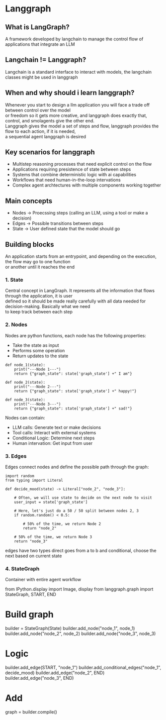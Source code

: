 # Langgraph

## What is LangGraph?

A framework developed by langchain to manage the control flow of applications that integrate an LLM <br>

## Langchain != Langgraph?

Langchain is a standard interface to interact with models, the langchain classes might be used in langgraph <br>

## When and why should i learn langgraph?

Whenever you start to design a llm application you will face a trade off between control over the model <br>
or freedom so it gets more creative, and langgraph does exactly that, control, and smolagents give the other end. <br>
Langgraph gives the model a set of steps and flow, langgraph provides the flow to each action, if it is needed, <br>
a sequential agent langgraph is desired

## Key scenarios for langgraph

- Multistep reasoning processes that need explicit control on the flow 
- Applications requiring presistence of state between steps
- Systems that combine deterministic logic with ai capabilities
- Workflows that need human-in-the-loop intervations
- Complex agent archtectures with multiple components working together

## Main concepts

- Nodes -> Proecssing steps (calling an LLM, using a tool or make a decision)
- Edges -> Possible transitions between steps
- State -> User defined state that the model should go

## Building blocks 

An application starts from an entrypoint, and depending on the execution, the flow may go to one function <br>
or another until it reaches the end

### 1. State

Central concept in LangGraph. It represents all the information that flows through the application, it is user <br>
defined so it should be made really carefully with all data needed for decision-making. Basically what we need <br>
to keep track between each step

### 2. Nodes

Nodes are python functions, each node has the following properties:

- Take the state as input
- Performs some operation
- Return updates to the state

```
def node_1(state):
    print("---Node 1---")
    return {"graph_state": state['graph_state'] +" I am"}

def node_2(state):
    print("---Node 2---")
    return {"graph_state": state['graph_state'] +" happy!"}

def node_3(state):
    print("---Node 3---")
    return {"graph_state": state['graph_state'] +" sad!"}
```

Nodes can contain:

- LLM calls: Generate text or make decisions
- Tool calls: Interact with external systems
- Conditional Logic: Determine next steps
- Human intervation: Get input from user

### 3. Edges

Edges connect nodes and define the possible path through the graph:

```
import random
from typing import Literal

def decide_mood(state) -> Literal["node_2", "node_3"]:
    
    # Often, we will use state to decide on the next node to visit
    user_input = state['graph_state'] 
    
    # Here, let's just do a 50 / 50 split between nodes 2, 3
    if random.random() < 0.5:

        # 50% of the time, we return Node 2
        return "node_2"
    
    # 50% of the time, we return Node 3
    return "node_3"
```

edges have two types direct goes from a to b and conditional, choose the next based on current state <br>

### 4. StateGraph

Container with entire agent workflow

from IPython.display import Image, display
from langgraph.graph import StateGraph, START, END

# Build graph
builder = StateGraph(State)
builder.add_node("node_1", node_1)
builder.add_node("node_2", node_2)
builder.add_node("node_3", node_3)

# Logic
builder.add_edge(START, "node_1")
builder.add_conditional_edges("node_1", decide_mood)
builder.add_edge("node_2", END)
builder.add_edge("node_3", END)

# Add
graph = builder.compile()